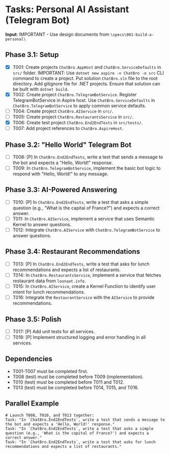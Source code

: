 # Tasks: Personal AI Assistant (Telegram Bot)

**Input**: IMPORTANT - Use design documents from `\specs\001-build-a-personal\`

## Phase 3.1: Setup
- [x] T001: Create projects `ChatBro.AppHost` and `ChatBro.ServiceDefaults` in `src/` folder. IMPORTANT: Use `dotnet new aspire -n ChatBro -o src` CLI command to create a project. Put solution `ChatBro.sln` file to the root directory. Add gitignore file for .NET projects. Ensure that solution can be built with `dotnet build`.
- [x] T002: Create project `ChatBro.TelegramBotService`. Register TelegramBotService in Aspire host. Use `ChatBro.ServiceDefaults` in `ChatBro.TelegramBotService` to apply common service defaults.
- [ ] T004: Create project `ChatBro.AIService` in `src/`.
- [ ] T005: Create project `ChatBro.RestaurantsService` in `src/`.
- [x] T006: Create test project `ChatBro.End2EndTests` in `src/tests/`.
- [ ] T007: Add project references to `ChatBro.AspireHost`.

## Phase 3.2: "Hello World" Telegram Bot
- [ ] T008: [P] In `ChatBro.End2EndTests`, write a test that sends a message to the bot and expects a "Hello, World!" response.
- [ ] T009: In `ChatBro.TelegramBotService`, implement the basic bot logic to respond with "Hello, World!" to any message.

## Phase 3.3: AI-Powered Answering
- [ ] T010: [P] In `ChatBro.End2EndTests`, write a test that asks a simple question (e.g., "What is the capital of France?") and expects a correct answer.
- [ ] T011: In `ChatBro.AIService`, implement a service that uses Semantic Kernel to answer questions.
- [ ] T012: Integrate `ChatBro.AIService` with `ChatBro.TelegramBotService` to answer questions.

## Phase 3.4: Restaurant Recommendations
- [ ] T013: [P] In `ChatBro.End2EndTests`, write a test that asks for lunch recommendations and expects a list of restaurants.
- [ ] T014: In `ChatBro.RestaurantsService`, implement a service that fetches restaurant data from `lounaat.info`.
- [ ] T015: In `ChatBro.AIService`, create a Kernel Function to identify user intent for lunch recommendations.
- [ ] T016: Integrate the `RestaurantService` with the `AIService` to provide recommendations.

## Phase 3.5: Polish
- [ ] T017: [P] Add unit tests for all services.
- [ ] T018: [P] Implement structured logging and error handling in all services.

## Dependencies
- T001-T007 must be completed first.
- T008 (test) must be completed before T009 (implementation).
- T010 (test) must be completed before T011 and T012.
- T013 (test) must be completed before T014, T015, and T016.

## Parallel Example
```
# Launch T008, T010, and T013 together:
Task: "In `ChatBro.End2EndTests`, write a test that sends a message to the bot and expects a 'Hello, World!' response."
Task: "In `ChatBro.End2EndTests`, write a test that asks a simple question (e.g., 'What is the capital of France?') and expects a correct answer."
Task: "In `ChatBro.End2EndTests`, write a test that asks for lunch recommendations and expects a list of restaurants."
```

```
